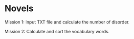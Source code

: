 # Novels

Mission 1: Input TXT file and calculate the number of disorder.

Mission 2: Calculate and sort the vocabulary words.
